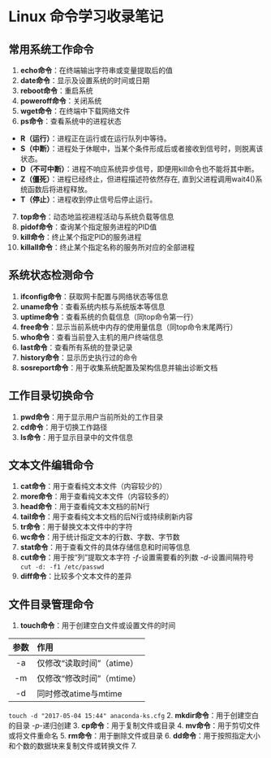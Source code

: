 # Linux 命令学习收录笔记

## 常用系统工作命令
1. **echo命令**：在终端输出字符串或变量提取后的值
2. **date命令**：显示及设置系统的时间或日期
3. **reboot命令**：重启系统
4. **poweroff命令**：关闭系统
5. **wget命令**：在终端中下载网络文件
6. **ps命令**：查看系统中的进程状态
  - **R（运行）**：进程正在运行或在运行队列中等待。
  - **S（中断）**：进程处于休眠中，当某个条件形成后或者接收到信号时，则脱离该状态。
  - **D（不可中断）**：进程不响应系统异步信号，即便用kill命令也不能将其中断。
  - **Z（僵死）**：进程已经终止，但进程描述符依然存在, 直到父进程调用wait4()系统函数后将进程释放。
  - **T（停止）**：进程收到停止信号后停止运行。
7. **top命令**：动态地监视进程活动与系统负载等信息
8. **pidof命令**：查询某个指定服务进程的PID值
9. **kill命令**：终止某个指定PID的服务进程
10. **killall命令**：终止某个指定名称的服务所对应的全部进程

## 系统状态检测命令
1. **ifconfig命令**：获取网卡配置与网络状态等信息
2. **uname命令**：查看系统内核与系统版本等信息
3. **uptime命令**：查看系统的负载信息（同top命令第一行）
4. **free命令**：显示当前系统中内存的使用量信息（同top命令末尾两行）
5. **who命令**：查看当前登入主机的用户终端信息
6. **last命令**：查看所有系统的登录记录
7. **history命令**：显示历史执行过的命令
8. **sosreport命令**：用于收集系统配置及架构信息并输出诊断文档

## 工作目录切换命令
1. **pwd命令**：用于显示用户当前所处的工作目录
2. **cd命令**：用于切换工作路径
3. **ls命令**：用于显示目录中的文件信息

## 文本文件编辑命令
1. **cat命令**：用于查看纯文本文件（内容较少的）
2. **more命令**：用于查看纯文本文件（内容较多的）
3. **head命令**：用于查看纯文本文档的前N行
4. **tail命令**：用于查看纯文本文档的后N行或持续刷新内容
5. **tr命令**：用于替换文本文件中的字符
6. **wc命令**：用于统计指定文本的行数、字数、字节数
7. **stat命令**：用于查看文件的具体存储信息和时间等信息
8. **cut命令**：用于按“列”提取文本字符 *-f*-设置需要看的列数 *-d*-设置间隔符号
  ` cut -d: -f1 /etc/passwd `
9. **diff命令**：比较多个文本文件的差异

## 文件目录管理命令
1. **touch命令**：用于创建空白文件或设置文件的时间

| 参数 | 作用 |
| :---: | :--- |
| -a | 仅修改“读取时间”（atime）|
| -m | 仅修改“修改时间”（mtime）|
| -d | 同时修改atime与mtime |

`touch -d "2017-05-04 15:44" anaconda-ks.cfg`
2. **mkdir命令**：用于创建空白的目录 *-p*-递归创建
3. **cp命令**：用于复制文件或目录
4. **mv命令**：用于剪切文件或将文件重命名
5. **rm命令**：用于删除文件或目录
6. **dd命令**：用于按照指定大小和个数的数据块来复制文件或转换文件 
7. 
